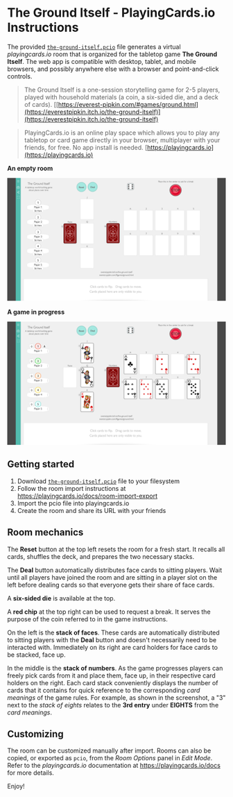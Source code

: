 # The Ground Itself - PlayingCards.io Instructions

The provided [`the-ground-itself.pcio`](/the-ground-itself.pcio?raw=true) file generates a virtual _playingcards.io_ room that is organized for the tabletop game **The Ground Itself**. The web app is compatible with desktop, tablet, and mobile browsers, and possibly anywhere else with a browser and point-and-click controls.

> The Ground Itself is a one-session storytelling game for 2-5 players, played with household materials (a coin, a six-sided die, and a deck of cards). [[https://everest-pipkin.com/#games/ground.html](https://everestpipkin.itch.io/the-ground-itself)](https://everestpipkin.itch.io/the-ground-itself)

> PlayingCards.io is an online play space which allows you to play any tabletop or card game directly in your browser, multiplayer with your friends, for free. No app install is needed. [https://playingcards.io](https://playingcards.io)

**An empty room**

![An empty room](/screenshot.png?raw=true)

**A game in progress**

![A game in progress](/screenshot-game-in-progress.png?raw=true)

## Getting started
1. Download [`the-ground-itself.pcio`](/the-ground-itself.pcio?raw=true) file to your filesystem
2. Follow the room import instructions at https://playingcards.io/docs/room-import-export
3. Import the pcio file into playingcards.io
4. Create the room and share its URL with your friends

## Room mechanics
The **Reset** button at the top left resets the room for a fresh start. It recalls all cards, shuffles the deck, and prepares the two necessary stacks.

The **Deal** button automatically distributes face cards to sitting players. Wait until all players have joined the room and are sitting in a player slot on the left before dealing cards so that everyone gets their share of face cards.

A **six-sided die** is available at the top.

A **red chip** at the top right can be used to request a break. It serves the purpose of the coin referred to in the game instructions.

On the left is the **stack of faces**. These cards are automatically distributed to sitting players with the **Deal** button and doesn't necessarily need to be interacted with. Immediately on its right are card holders for face cards to be stacked, face up.

In the middle is the **stack of numbers**. As the game progresses players can freely pick cards from it and place them, face up, in their respective card holders on the right. Each card stack conveniently displays the number of cards that it contains for quick reference to the corresponding _card meanings_ of the game rules. For example, as shown in the screenshot, a "3" next to the _stack of eights_ relates to the **3rd entry** under **EIGHTS** from the _card meanings_.

## Customizing
The room can be customized manually after import. Rooms can also be copied, or exported as `pcio`, from the _Room Options_ panel in _Edit Mode_. Refer to the _playingcards.io_ documentation at https://playingcards.io/docs for more details.

Enjoy!
